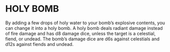 # HOLY BOMB

By adding a few drops of holy water to your bomb’s explosive contents, you can change it into a holy bomb. A holy bomb deals radiant damage instead of fire damage and has d8 damage dice, unless the target is a celestial, fiend, or undead. The bomb’s damage dice are d6s against celestials and d12s against fiends and undead.
